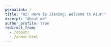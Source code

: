 ```yaml
---
permalink: /
title: "Hi! Here is Jianing. Welcome to Aiur!"
excerpt: "About me"
author_profile: true
redirect_from: 
  - /about/
  - /about.html
---
```



